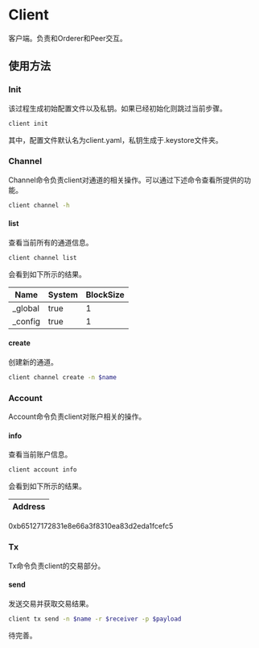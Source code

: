 # Client

客户端。负责和Orderer和Peer交互。

## 使用方法

### Init

该过程生成初始配置文件以及私钥。如果已经初始化则跳过当前步骤。

```bash
client init
```

其中，配置文件默认名为client.yaml，私钥生成于.keystore文件夹。

### Channel

Channel命令负责client对通道的相关操作。可以通过下述命令查看所提供的功能。

```bash
client channel -h
```

#### list

查看当前所有的通道信息。

```bash
client channel list
```

会看到如下所示的结果。

Name | System | BlockSize
---- | --- | ---
_global | true | 1
_config | true | 1

#### create

创建新的通道。

```bash
client channel create -n $name
```

### Account

Account命令负责client对账户相关的操作。

#### info

查看当前账户信息。

```bash
client account info
```

会看到如下所示的结果。

Address |
 ----   |
0xb65127172831e8e66a3f8310ea83d2eda1fcefc5

### Tx

Tx命令负责client的交易部分。

#### send

发送交易并获取交易结果。

```bash
client tx send -n $name -r $receiver -p $payload
```

待完善。
